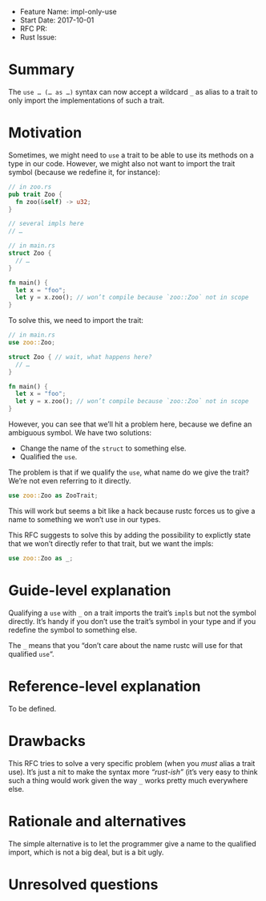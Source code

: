 - Feature Name: impl-only-use
- Start Date: 2017-10-01
- RFC PR:
- Rust Issue:

# Summary
[summary]: #summary

The `use … (… as …)` syntax can now accept a wildcard `_` as alias to a trait to only import the
implementations of such a trait.

# Motivation
[motivation]: #motivation

Sometimes, we might need to `use` a trait to be able to use its methods on a type in our code.
However, we might also not want to import the trait symbol (because we redefine it, for instance):

```rust
// in zoo.rs
pub trait Zoo {
  fn zoo(&self) -> u32;
}

// several impls here
// …
```

```rust
// in main.rs
struct Zoo {
  // …
}

fn main() {
  let x = "foo";
  let y = x.zoo(); // won’t compile because `zoo::Zoo` not in scope
}
```

To solve this, we need to import the trait:

```rust
// in main.rs
use zoo::Zoo;

struct Zoo { // wait, what happens here?
  // …
}

fn main() {
  let x = "foo";
  let y = x.zoo(); // won’t compile because `zoo::Zoo` not in scope
}
```

However, you can see that we’ll hit a problem here, because we define an ambiguous symbol. We have
two solutions:

- Change the name of the `struct` to something else.
- Qualified the `use`.

The problem is that if we qualify the `use`, what name do we give the trait? We’re not even
referring to it directly.

```rust
use zoo::Zoo as ZooTrait;
```

This will work but seems a bit like a hack because rustc forces us to give a name to something we
won’t use in our types.

This RFC suggests to solve this by adding the possibility to explictly state that we won’t directly
refer to that trait, but we want the impls:

```rust
use zoo::Zoo as _;
```

# Guide-level explanation
[guide-level-explanation]: #guide-level-explanation

Qualifying a `use` with `_` on a trait imports the trait’s `impl`s but not the symbol directly. It’s
handy if you don’t use the trait’s symbol in your type and if you redefine the symbol to something
else.

The `_` means that you “don’t care about the name rustc will use for that qualified `use`“.

# Reference-level explanation
[reference-level-explanation]: #reference-level-explanation

To be defined.

# Drawbacks
[drawbacks]: #drawbacks

This RFC tries to solve a very specific problem (when you *must* alias a trait use). It’s just a
nit to make the syntax more *“rust-ish”* (it’s very easy to think such a thing would work given the
way `_` works pretty much everywhere else.

# Rationale and alternatives
[alternatives]: #alternatives

The simple alternative is to let the programmer give a name to the qualified import, which is not a
big deal, but is a bit ugly.

# Unresolved questions
[unresolved]: #unresolved-questions
